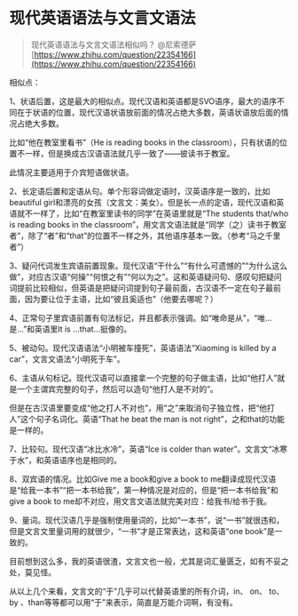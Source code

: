 # 现代英语语法与文言文语法

> 现代英语语法与文言文语法相似吗？ @尼索德萨 [https://www.zhihu.com/question/22354166](https://www.zhihu.com/question/22354166)

相似点：

1、状语后置，这是最大的相似点。现代汉语和英语都是SVO语序，最大的语序不同在于状语的位置，现代汉语状语放前面的情况占绝大多数，英语状语放后面的情况占绝大多数。

比如“他在教室里看书”（He is reading books in the classroom），只有状语的位置不一样，但是换成古汉语语法就几乎一致了——彼读书于教室。

此情况主要适用于介宾短语做状语。

2、长定语后置和定语从句。单个形容词做定语时，汉英语序是一致的，比如beautiful girl和漂亮的女孩（文言文：美女）。但是长一点的定语，现代汉语和英语就不一样了，比如“在教室里读书的同学”在英语里就是“The students that/who is reading books in the classroom”，用文言文语法就是“同学（之）读书于教室者”，除了“者”和“that”的位置不一样之外，其他语序基本一致。（参考“马之千里者”）

3、疑问代词发生宾语前置现象。现代汉语“干什么”“有什么可遗憾的”“为什么这么做”，对应古汉语“何操”“何恨之有”“何以为之”。这和英语疑问句、感叹句把疑问词提前比较相似，但英语是把疑问词提到句子最前面，古汉语不一定在句子最前面，因为要让位于主语，比如“彼且奚适也”（他要去哪呢？）

4、正常句子里宾语前置有句法标记，并且都表示强调。如“唯命是从”，“唯…是…”和英语里It is …that…挺像的。

5、被动句。现代汉语语法“小明被车撞死”，英语语法“Xiaoming is killed by a car”，文言文语法“小明死于车”。

6、主语从句标记。现代汉语可以直接拿一个完整的句子做主语，比如“他打人”就是一个主谓宾完整的句子，然后可以造句“他打人是不对的”。

但是在古汉语里要变成“他之打人不对也”，用“之”来取消句子独立性，把“他打人”这个句子名词化。英语“That he beat the man is not right”，之和that的功能是一样的。

7、比较句。现代汉语“冰比水冷”，英语“Ice is colder than water”。文言文“冰寒于水”，和英语语序也是相同的。

8、双宾语的情况。比如Give me a book和give a book to me翻译成现代汉语是“给我一本书”“把一本书给我”，第一种情况是对应的，但是“把一本书给我”和give a book to me却不对应，用文言文语法就完美对应：给我书/给书于我。

9、量词。现代汉语几乎是强制使用量词的，比如“一本书”，说“一书”就很违和，但是文言文里量词用的就很少，“一书”才是正常表达，这和英语“one book”是一致的。

目前想到这么多，我的英语很渣，文言文也一般，尤其是词汇量匮乏，如有不妥之处，莫见怪。

从以上几个来看，文言文的“于”几乎可以代替英语里的所有介词，in、 on、 to、 by 、than等等都可以用“于”来表示，简直是万能介词啊，有没有。
